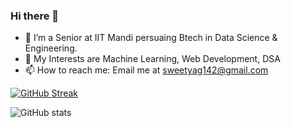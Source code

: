 ### Hi there 👋

- 🔭 I’m a Senior at IIT Mandi persuaing Btech in Data Science & Engineering.
- 🌱 My Interests are Machine Learning, Web Development, DSA
- 📫 How to reach me: Email me at sweetyag142@gmail.com

[![GitHub Streak](https://streak-stats.demolab.com?user=batman14-s&theme=dark)](https://git.io/streak-stats)

![GitHub stats](https://github-readme-stats.vercel.app/api?username=batman14-s&show_icons=true&t&title_color=FA8B01&theme=radical&bg_color=151515&text_color=FFFFFF)





